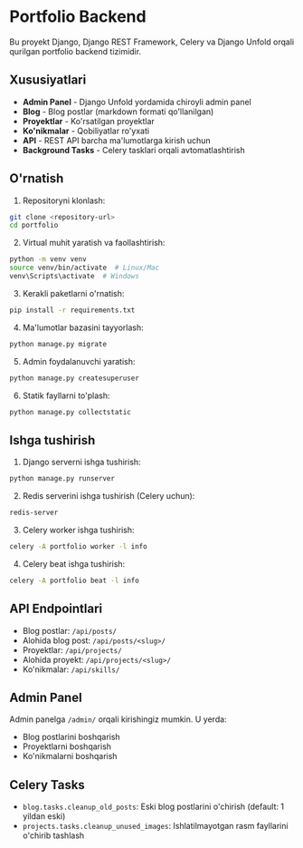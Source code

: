 # Portfolio Backend

Bu proyekt Django, Django REST Framework, Celery va Django Unfold orqali qurilgan portfolio backend tizimidir.

## Xususiyatlari

- **Admin Panel** - Django Unfold yordamida chiroyli admin panel
- **Blog** - Blog postlar (markdown formati qo'llanilgan)
- **Proyektlar** - Ko'rsatilgan proyektlar
- **Ko'nikmalar** - Qobiliyatlar ro'yxati
- **API** - REST API barcha ma'lumotlarga kirish uchun
- **Background Tasks** - Celery tasklari orqali avtomatlashtirish

## O'rnatish

1. Repositoryni klonlash:
```bash
git clone <repository-url>
cd portfolio
```

2. Virtual muhit yaratish va faollashtirish:
```bash
python -m venv venv
source venv/bin/activate  # Linux/Mac
venv\Scripts\activate  # Windows
```

3. Kerakli paketlarni o'rnatish:
```bash
pip install -r requirements.txt
```

4. Ma'lumotlar bazasini tayyorlash:
```bash
python manage.py migrate
```

5. Admin foydalanuvchi yaratish:
```bash
python manage.py createsuperuser
```

6. Statik fayllarni to'plash:
```bash
python manage.py collectstatic
```

## Ishga tushirish

1. Django serverni ishga tushirish:
```bash
python manage.py runserver
```

2. Redis serverini ishga tushirish (Celery uchun):
```bash
redis-server
```

3. Celery worker ishga tushirish:
```bash
celery -A portfolio worker -l info
```

4. Celery beat ishga tushirish:
```bash
celery -A portfolio beat -l info
```

## API Endpointlari

- Blog postlar: `/api/posts/`
- Alohida blog post: `/api/posts/<slug>/`
- Proyektlar: `/api/projects/`
- Alohida proyekt: `/api/projects/<slug>/`
- Ko'nikmalar: `/api/skills/`

## Admin Panel

Admin panelga `/admin/` orqali kirishingiz mumkin. U yerda:

- Blog postlarini boshqarish
- Proyektlarni boshqarish
- Ko'nikmalarni boshqarish

## Celery Tasks

- `blog.tasks.cleanup_old_posts`: Eski blog postlarini o'chirish (default: 1 yildan eski)
- `projects.tasks.cleanup_unused_images`: Ishlatilmayotgan rasm fayllarini o'chirib tashlash 